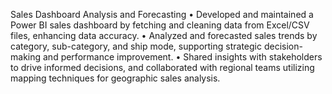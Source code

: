 Sales Dashboard Analysis and Forecasting
•	Developed and maintained a Power BI sales dashboard by fetching and cleaning data from Excel/CSV files, enhancing data accuracy.
•	Analyzed and forecasted sales trends by category, sub-category, and ship mode, supporting strategic decision-making and performance improvement.
•	Shared insights with stakeholders to drive informed decisions, and collaborated with regional teams utilizing mapping techniques for geographic sales analysis.
